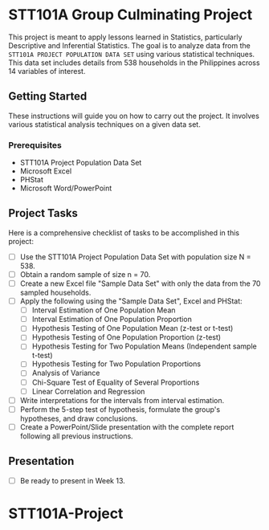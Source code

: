 # STT101A Group Culminating Project

This project is meant to apply lessons learned in Statistics, particularly Descriptive and Inferential Statistics. The goal is to analyze data from the `STT101A PROJECT POPULATION DATA SET` using various statistical techniques. This data set includes details from 538 households in the Philippines across 14 variables of interest.

## Getting Started

These instructions will guide you on how to carry out the project. It involves various statistical analysis techniques on a given data set.

### Prerequisites

- STT101A Project Population Data Set
- Microsoft Excel
- PHStat
- Microsoft Word/PowerPoint

## Project Tasks

Here is a comprehensive checklist of tasks to be accomplished in this project:

- [ ] Use the STT101A Project Population Data Set with population size N = 538.
- [ ] Obtain a random sample of size n = 70.
- [ ] Create a new Excel file "Sample Data Set" with only the data from the 70 sampled households.
- [ ] Apply the following using the "Sample Data Set", Excel and PHStat:
  - [ ] Interval Estimation of One Population Mean
  - [ ] Interval Estimation of One Population Proportion
  - [ ] Hypothesis Testing of One Population Mean (z-test or t-test)
  - [ ] Hypothesis Testing of One Population Proportion (z-test)
  - [ ] Hypothesis Testing for Two Population Means (Independent sample t-test)
  - [ ] Hypothesis Testing for Two Population Proportions
  - [ ] Analysis of Variance
  - [ ] Chi-Square Test of Equality of Several Proportions
  - [ ] Linear Correlation and Regression
- [ ] Write interpretations for the intervals from interval estimation.
- [ ] Perform the 5-step test of hypothesis, formulate the group's hypotheses, and draw conclusions.
- [ ] Create a PowerPoint/Slide presentation with the complete report following all previous instructions.

## Presentation

- [ ] Be ready to present in Week 13.

# STT101A-Project
